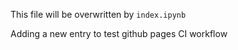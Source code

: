 This file will be overwritten by `index.ipynb`

Adding a new entry to test github pages CI workflow 
